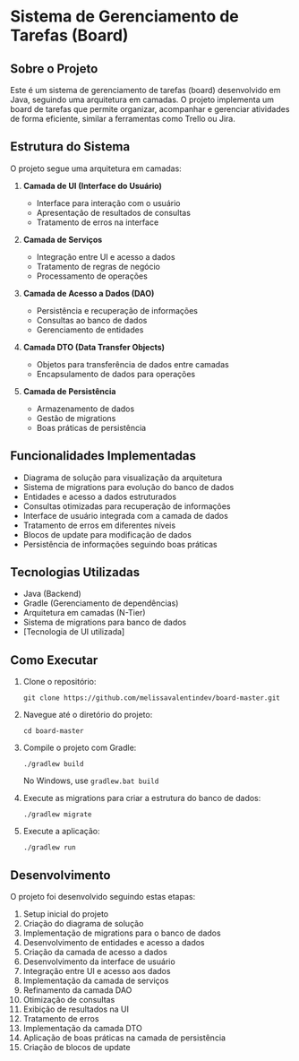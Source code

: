 # Sistema de Gerenciamento de Tarefas (Board)

## Sobre o Projeto
Este é um sistema de gerenciamento de tarefas (board) desenvolvido em Java, seguindo uma arquitetura em camadas. O projeto implementa um board de tarefas que permite organizar, acompanhar e gerenciar atividades de forma eficiente, similar a ferramentas como Trello ou Jira.

## Estrutura do Sistema

O projeto segue uma arquitetura em camadas:

1. **Camada de UI (Interface do Usuário)**
   - Interface para interação com o usuário
   - Apresentação de resultados de consultas
   - Tratamento de erros na interface

2. **Camada de Serviços**
   - Integração entre UI e acesso a dados
   - Tratamento de regras de negócio
   - Processamento de operações

3. **Camada de Acesso a Dados (DAO)**
   - Persistência e recuperação de informações
   - Consultas ao banco de dados
   - Gerenciamento de entidades

4. **Camada DTO (Data Transfer Objects)**
   - Objetos para transferência de dados entre camadas
   - Encapsulamento de dados para operações

5. **Camada de Persistência**
   - Armazenamento de dados
   - Gestão de migrations
   - Boas práticas de persistência

## Funcionalidades Implementadas

- Diagrama de solução para visualização da arquitetura
- Sistema de migrations para evolução do banco de dados
- Entidades e acesso a dados estruturados
- Consultas otimizadas para recuperação de informações
- Interface de usuário integrada com a camada de dados
- Tratamento de erros em diferentes níveis
- Blocos de update para modificação de dados
- Persistência de informações seguindo boas práticas

## Tecnologias Utilizadas

- Java (Backend)
- Gradle (Gerenciamento de dependências)
- Arquitetura em camadas (N-Tier)
- Sistema de migrations para banco de dados
- [Tecnologia de UI utilizada]

## Como Executar

1. Clone o repositório:
   ```
   git clone https://github.com/melissavalentindev/board-master.git
   ```

2. Navegue até o diretório do projeto:
   ```
   cd board-master
   ```

3. Compile o projeto com Gradle:
   ```
   ./gradlew build
   ```
   No Windows, use `gradlew.bat build`

4. Execute as migrations para criar a estrutura do banco de dados:
   ```
   ./gradlew migrate
   ```

5. Execute a aplicação:
   ```
   ./gradlew run
   ```

## Desenvolvimento

O projeto foi desenvolvido seguindo estas etapas:

1. Setup inicial do projeto
2. Criação do diagrama de solução
3. Implementação de migrations para o banco de dados
4. Desenvolvimento de entidades e acesso a dados
5. Criação da camada de acesso a dados
6. Desenvolvimento da interface de usuário
7. Integração entre UI e acesso aos dados
8. Implementação da camada de serviços
9. Refinamento da camada DAO
10. Otimização de consultas
11. Exibição de resultados na UI
12. Tratamento de erros
13. Implementação da camada DTO
14. Aplicação de boas práticas na camada de persistência
15. Criação de blocos de update
